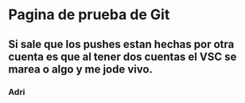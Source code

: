 # Pagina de prueba de Git
## Si sale que los pushes estan hechas por otra cuenta es que al tener dos cuentas el VSC se marea o algo y me jode vivo.

### Adri
